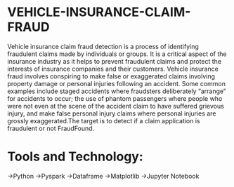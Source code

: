 # VEHICLE-INSURANCE-CLAIM-FRAUD
Vehicle insurance claim fraud detection is a process of identifying fraudulent claims made by individuals or groups. It is a critical aspect of the insurance industry as it helps to prevent fraudulent claims and protect the interests of insurance companies and their customers. Vehicle insurance fraud involves conspiring to make false or exaggerated claims involving property damage or personal injuries following an accident. Some common examples include staged accidents where fraudsters deliberately “arrange” for accidents to occur; the use of phantom passengers where people who were not even at the scene of the accident claim to have suffered grievous injury, and make false personal injury claims where personal injuries are grossly exaggerated.The target is to detect if a claim application is fraudulent or not FraudFound.
# Tools and Technology:  
->Python
->Pyspark
->Dataframe
->Matplotlib
->Jupyter Notebook



